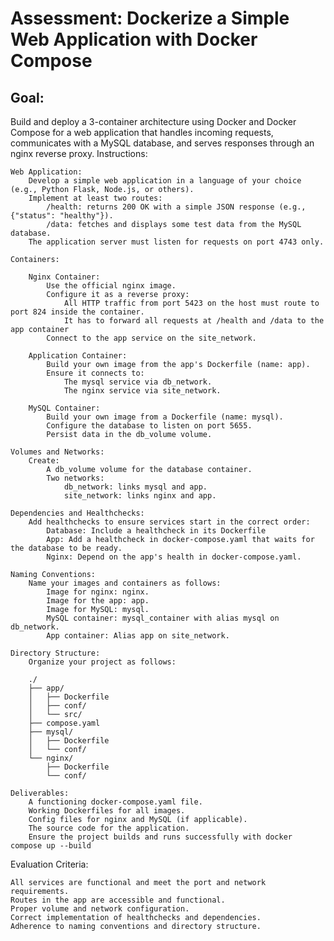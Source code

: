 # Assessment: Dockerize a Simple Web Application with Docker Compose
## Goal: 
Build and deploy a 3-container architecture using Docker and Docker Compose for a web application that handles incoming requests, communicates with a MySQL database, and serves responses through an nginx reverse proxy.
Instructions:

    Web Application:
        Develop a simple web application in a language of your choice (e.g., Python Flask, Node.js, or others).
        Implement at least two routes:
            /health: returns 200 OK with a simple JSON response (e.g., {"status": "healthy"}).
            /data: fetches and displays some test data from the MySQL database.
        The application server must listen for requests on port 4743 only.

    Containers:

        Nginx Container:
            Use the official nginx image.
            Configure it as a reverse proxy:
                All HTTP traffic from port 5423 on the host must route to port 824 inside the container.
                It has to forward all requests at /health and /data to the app container
            Connect to the app service on the site_network.

        Application Container:
            Build your own image from the app's Dockerfile (name: app).
            Ensure it connects to:
                The mysql service via db_network.
                The nginx service via site_network.

        MySQL Container:
            Build your own image from a Dockerfile (name: mysql).
            Configure the database to listen on port 5655.
            Persist data in the db_volume volume.

    Volumes and Networks:
        Create:
            A db_volume volume for the database container.
            Two networks:
                db_network: links mysql and app.
                site_network: links nginx and app.

    Dependencies and Healthchecks:
        Add healthchecks to ensure services start in the correct order:
            Database: Include a healthcheck in its Dockerfile
            App: Add a healthcheck in docker-compose.yaml that waits for the database to be ready.
            Nginx: Depend on the app's health in docker-compose.yaml.

    Naming Conventions:
        Name your images and containers as follows:
            Image for nginx: nginx.
            Image for the app: app.
            Image for MySQL: mysql.
            MySQL container: mysql_container with alias mysql on db_network.
            App container: Alias app on site_network.

    Directory Structure:
        Organize your project as follows:

        ./
        ├── app/
        │   ├── Dockerfile 
        │   ├── conf/ 
        │   └── src/ 
        ├── compose.yaml 
        ├── mysql/
        │   ├── Dockerfile 
        │   └── conf/ 
        └── nginx/
            ├── Dockerfile 
            └── conf/ 

    Deliverables:
        A functioning docker-compose.yaml file.
        Working Dockerfiles for all images.
        Config files for nginx and MySQL (if applicable).
        The source code for the application.
        Ensure the project builds and runs successfully with docker compose up --build

Evaluation Criteria:

    All services are functional and meet the port and network requirements.
    Routes in the app are accessible and functional.
    Proper volume and network configuration.
    Correct implementation of healthchecks and dependencies.
    Adherence to naming conventions and directory structure.
